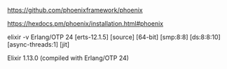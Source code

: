 https://github.com/phoenixframework/phoenix


https://hexdocs.pm/phoenix/installation.html#phoenix


elixir -v
Erlang/OTP 24 [erts-12.1.5] [source] [64-bit] [smp:8:8] [ds:8:8:10] [async-threads:1] [jit]

Elixir 1.13.0 (compiled with Erlang/OTP 24)
